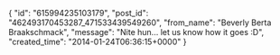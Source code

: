  {
   "id": "615994235103179",
   "post_id": "462493170453287_471533439549260",
   "from_name": "Beverly Berta Braakschmack",
   "message": "Nite hun... let us know how it goes :D",
   "created_time": "2014-01-24T06:36:15+0000"
 }
